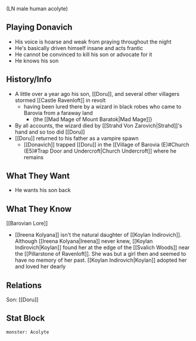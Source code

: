 (LN male human acolyte)
## Playing Donavich
- His voice is hoarse and weak from praying throughout the night
- He's basically driven himself insane and acts frantic
- He cannot be convinced to kill his son or advocate for it
- He knows his son 

## History/Info
- A little over a year ago his son, [[Doru]], and several other villagers stormed [[Castle Ravenloft]] in revolt
	- having been lured there by a wizard in black robes who came to Barovia from a faraway land
		- {the [[Mad Mage of Mount Baratok|Mad Mage]]}
- By all accounts, the wizard died by [[Strahd Von Zarovich|Strahd]]'s hand and so too did [[Doru]]
- [[Doru]] returned to his father as a vampire spawn
	- [[Donavich]] trapped [[Doru]] in the [[Village of Barovia (E)#Church (E5)#Trap Door and Undercroft|Church Undercroft]] where he remains

## What They Want
- He wants his son back

## What They Know
[[Barovian Lore]]
- [[Ireena Kolyana]] isn't the natural daughter of [[Koylan Indirovich]]. Although [[Ireena Kolyana|Ireena]] never knew, [[Koylan Indirovich|Koylan]] found her at the edge of the [[Svalich Woods]] near the [[Pillarstone of Ravenloft]]. She was but a girl then and seemed to have no memory of her past. [[Koylan Indirovich|Koylan]] adopted her and loved her dearly

## Relations
Son: [[Doru]]

## Stat Block

```statblock
monster: Acolyte
```
